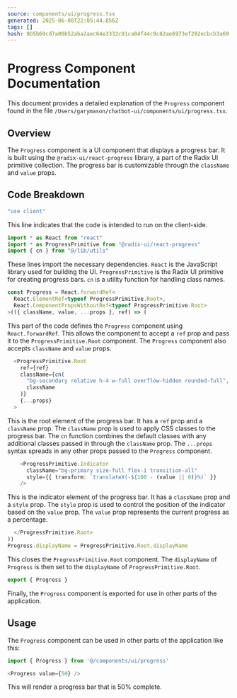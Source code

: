 ```yaml
---
source: components/ui/progress.tsx
generated: 2025-06-08T22:05:44.856Z
tags: []
hash: 9b5b69cd7a00b52aba2aec64e3332c91ca04f44c9c62ae6973ef282ecbcb3a69
---
```


# Progress Component Documentation

This document provides a detailed explanation of the `Progress` component found in the file `/Users/garymason/chatbot-ui/components/ui/progress.tsx`.

## Overview

The `Progress` component is a UI component that displays a progress bar. It is built using the `@radix-ui/react-progress` library, a part of the Radix UI primitive collection. The progress bar is customizable through the `className` and `value` props.

## Code Breakdown

```ts
"use client"
```
This line indicates that the code is intended to run on the client-side.

```ts
import * as React from "react"
import * as ProgressPrimitive from "@radix-ui/react-progress"
import { cn } from "@/lib/utils"
```
These lines import the necessary dependencies. `React` is the JavaScript library used for building the UI. `ProgressPrimitive` is the Radix UI primitive for creating progress bars. `cn` is a utility function for handling class names.

```ts
const Progress = React.forwardRef<
  React.ElementRef<typeof ProgressPrimitive.Root>,
  React.ComponentPropsWithoutRef<typeof ProgressPrimitive.Root>
>(({ className, value, ...props }, ref) => (
```
This part of the code defines the `Progress` component using `React.forwardRef`. This allows the component to accept a `ref` prop and pass it to the `ProgressPrimitive.Root` component. The `Progress` component also accepts `className` and `value` props.

```ts
  <ProgressPrimitive.Root
    ref={ref}
    className={cn(
      "bg-secondary relative h-4 w-full overflow-hidden rounded-full",
      className
    )}
    {...props}
  >
```
This is the root element of the progress bar. It has a `ref` prop and a `className` prop. The `className` prop is used to apply CSS classes to the progress bar. The `cn` function combines the default classes with any additional classes passed in through the `className` prop. The `...props` syntax spreads in any other props passed to the `Progress` component.

```ts
    <ProgressPrimitive.Indicator
      className="bg-primary size-full flex-1 transition-all"
      style={{ transform: `translateX(-${100 - (value || 0)}%)` }}
    />
```
This is the indicator element of the progress bar. It has a `className` prop and a `style` prop. The `style` prop is used to control the position of the indicator based on the `value` prop. The `value` prop represents the current progress as a percentage.

```ts
  </ProgressPrimitive.Root>
))
Progress.displayName = ProgressPrimitive.Root.displayName
```
This closes the `ProgressPrimitive.Root` component. The `displayName` of `Progress` is then set to the `displayName` of `ProgressPrimitive.Root`.

```ts
export { Progress }
```
Finally, the `Progress` component is exported for use in other parts of the application.

## Usage

The `Progress` component can be used in other parts of the application like this:

```ts
import { Progress } from '@/components/ui/progress'

<Progress value={50} />
```

This will render a progress bar that is 50% complete.